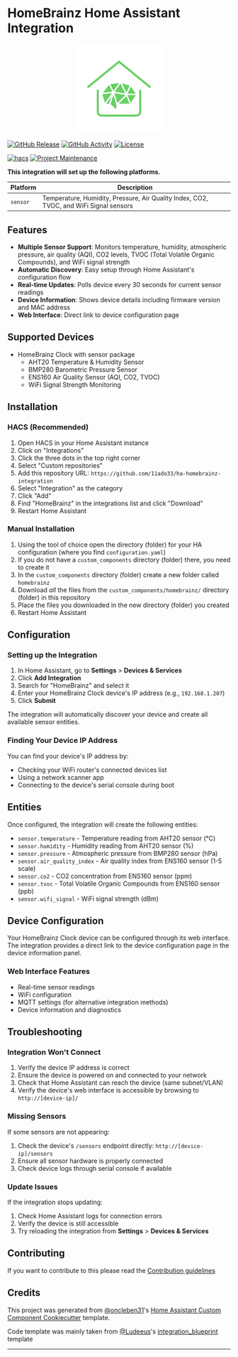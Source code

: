 # HomeBrainz Home Assistant Integration

<p align="center">
  <img src="custom_components/homebrainz/icons/logo.svg" alt="HomeBrainz Logo" width="200">
</p>

[![GitHub Release][releases-shield]][releases]
[![GitHub Activity][commits-shield]][commits]
[![License][license-shield]](LICENSE)

[![hacs][hacsbadge]][hacs]
[![Project Maintenance][maintenance-shield]][user_profile]

**This integration will set up the following platforms.**

Platform | Description
-- | --
`sensor` | Temperature, Humidity, Pressure, Air Quality Index, CO2, TVOC, and WiFi Signal sensors

## Features

- **Multiple Sensor Support**: Monitors temperature, humidity, atmospheric pressure, air quality (AQI), CO2 levels, TVOC (Total Volatile Organic Compounds), and WiFi signal strength
- **Automatic Discovery**: Easy setup through Home Assistant's configuration flow
- **Real-time Updates**: Polls device every 30 seconds for current sensor readings
- **Device Information**: Shows device details including firmware version and MAC address
- **Web Interface**: Direct link to device configuration page

## Supported Devices

- HomeBrainz Clock with sensor package
  - AHT20 Temperature & Humidity Sensor
  - BMP280 Barometric Pressure Sensor  
  - ENS160 Air Quality Sensor (AQI, CO2, TVOC)
  - WiFi Signal Strength Monitoring

## Installation

### HACS (Recommended)

1. Open HACS in your Home Assistant instance
2. Click on "Integrations"
3. Click the three dots in the top right corner
4. Select "Custom repositories"
5. Add this repository URL: `https://github.com/11ado33/ha-homebrainz-integration`
6. Select "Integration" as the category
7. Click "Add"
8. Find "HomeBrainz" in the integrations list and click "Download"
9. Restart Home Assistant

### Manual Installation

1. Using the tool of choice open the directory (folder) for your HA configuration (where you find `configuration.yaml`)
2. If you do not have a `custom_components` directory (folder) there, you need to create it
3. In the `custom_components` directory (folder) create a new folder called `homebrainz`
4. Download _all_ the files from the `custom_components/homebrainz/` directory (folder) in this repository
5. Place the files you downloaded in the new directory (folder) you created
6. Restart Home Assistant

## Configuration

### Setting up the Integration

1. In Home Assistant, go to **Settings** > **Devices & Services**
2. Click **Add Integration**
3. Search for "HomeBrainz" and select it
4. Enter your HomeBrainz Clock device's IP address (e.g., `192.168.1.207`)
5. Click **Submit**

The integration will automatically discover your device and create all available sensor entities.

### Finding Your Device IP Address

You can find your device's IP address by:
- Checking your WiFi router's connected devices list
- Using a network scanner app
- Connecting to the device's serial console during boot

## Entities

Once configured, the integration will create the following entities:

- `sensor.temperature` - Temperature reading from AHT20 sensor (°C)
- `sensor.humidity` - Humidity reading from AHT20 sensor (%)
- `sensor.pressure` - Atmospheric pressure from BMP280 sensor (hPa)
- `sensor.air_quality_index` - Air quality index from ENS160 sensor (1-5 scale)
- `sensor.co2` - CO2 concentration from ENS160 sensor (ppm)
- `sensor.tvoc` - Total Volatile Organic Compounds from ENS160 sensor (ppb)
- `sensor.wifi_signal` - WiFi signal strength (dBm)

## Device Configuration

Your HomeBrainz Clock device can be configured through its web interface. The integration provides a direct link to the device configuration page in the device information panel.

### Web Interface Features

- Real-time sensor readings
- WiFi configuration
- MQTT settings (for alternative integration methods)
- Device information and diagnostics

## Troubleshooting

### Integration Won't Connect

1. Verify the device IP address is correct
2. Ensure the device is powered on and connected to your network
3. Check that Home Assistant can reach the device (same subnet/VLAN)
4. Verify the device's web interface is accessible by browsing to `http://[device-ip]/`

### Missing Sensors

If some sensors are not appearing:
1. Check the device's `/sensors` endpoint directly: `http://[device-ip]/sensors`
2. Ensure all sensor hardware is properly connected
3. Check device logs through serial console if available

### Update Issues

If the integration stops updating:
1. Check Home Assistant logs for connection errors
2. Verify the device is still accessible
3. Try reloading the integration from **Settings** > **Devices & Services**

## Contributing

If you want to contribute to this please read the [Contribution guidelines](CONTRIBUTING.md)

## Credits

This project was generated from [@oncleben31](https://github.com/oncleben31)'s [Home Assistant Custom Component Cookiecutter](https://github.com/oncleben31/cookiecutter-homeassistant-custom-component) template.

Code template was mainly taken from [@Ludeeus](https://github.com/ludeeus)'s [integration_blueprint][integration_blueprint] template

---

[integration_blueprint]: https://github.com/ludeeus/integration_blueprint
[commits-shield]: https://img.shields.io/github/commit-activity/y/11ado33/ha-homebrainz-integration.svg?style=for-the-badge
[commits]: https://github.com/11ado33/ha-homebrainz-integration/commits/main
[hacs]: https://github.com/hacs/integration
[hacsbadge]: https://img.shields.io/badge/HACS-Custom-orange.svg?style=for-the-badge
[license-shield]: https://img.shields.io/github/license/11ado33/ha-homebrainz-integration.svg?style=for-the-badge
[maintenance-shield]: https://img.shields.io/badge/maintainer-%4011ado33-blue.svg?style=for-the-badge
[releases-shield]: https://img.shields.io/github/release/11ado33/ha-homebrainz-integration.svg?style=for-the-badge
[releases]: https://github.com/11ado33/ha-homebrainz-integration/releases
[user_profile]: https://github.com/11ado33